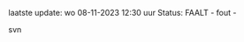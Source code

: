 laatste update: 
wo 08-11-2023 12:30   uur 
Status: FAALT - fout - 
<div class="service R">svn</div>